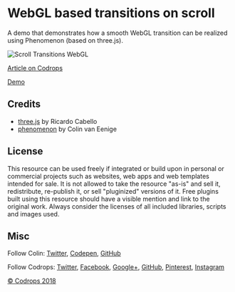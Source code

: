 # WebGL based transitions on scroll

A demo that demonstrates how a smooth WebGL transition can be realized using Phenomenon (based on three.js).

![Scroll Transitions WebGL](https://tympanus.net/codrops/wp-content/uploads/2019/03/Phenomenon_featured.jpg)

[Article on Codrops](https://tympanus.net/codrops/?p=38923)

[Demo](https://tympanus.net/Development/scroll-transitions-webgl)

## Credits

- [three.js](https://threejs.org/) by Ricardo Cabello
- [phenomenon](https://github.com/vaneenige/THREE.Phenomenon) by Colin van Eenige

## License
This resource can be used freely if integrated or build upon in personal or commercial projects such as websites, web apps and web templates intended for sale. It is not allowed to take the resource "as-is" and sell it, redistribute, re-publish it, or sell "pluginized" versions of it. Free plugins built using this resource should have a visible mention and link to the original work. Always consider the licenses of all included libraries, scripts and images used.

## Misc
Follow Colin: [Twitter](https://twitter.com/cvaneenige), [Codepen](https://codepen.io/cvaneenige), [GitHub](https://github.com/vaneenige) 

Follow Codrops: [Twitter](http://www.twitter.com/codrops), [Facebook](http://www.facebook.com/codrops), [Google+](https://plus.google.com/101095823814290637419), [GitHub](https://github.com/codrops), [Pinterest](http://www.pinterest.com/codrops/), [Instagram](https://www.instagram.com/codropsss/)

[© Codrops 2018](http://www.codrops.com)
